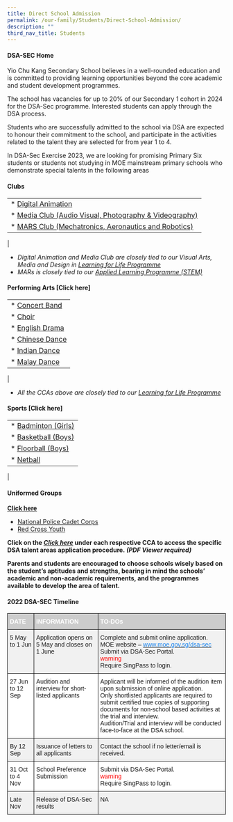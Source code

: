 ```yaml
---
title: Direct School Admission
permalink: /our-family/Students/Direct-School-Admission/
description: ""
third_nav_title: Students
---
```

#### **DSA-SEC Home**

Yio Chu Kang Secondary School believes in a well-rounded education and is committed to providing learning opportunities beyond the core academic and student development programmes.

The school has vacancies for up to 20% of our Secondary 1 cohort in 2024 for the DSA-Sec programme. Interested students can apply through the DSA process.

Students who are successfully admitted to the school via DSA are expected to honour their commitment to the school, and participate in the activities related to the talent they are selected for from year 1 to 4.

In DSA-Sec Exercise 2023, we are looking for promising Primary Six students or students not studying in MOE mainstream primary schools who demonstrate special talents in the following areas

#### Clubs
|  | 
| -------- | 
| *   [Digital Animation](/cca/Clubs/Digital-Animation-Club/)    |
|*   [Media Club (Audio Visual, Photography &amp; Videography)](/cca/Clubs/Media-Club-Audio-Visual-Photography-Videography/)| 
|*   [MARS Club (Mechatronics, Aeronautics and Robotics)](/cca/Clubs/MARS-CLUB-MECHATRONICS-AERONAUTICS-AND-ROBOTICS/)
|
* _Digital Animation and Media Club are closely tied to our Visual Arts, Media and Design in [Learning for Life Programme](/our-curriculum/Distinctive-Programmes/Learning-for-Life-Programme/)_
*   _MARs is closely tied to our [Applied Learning Programme (STEM)](/our-curriculum/Distinctive-Programmes/Applied-Learning-Programme/)_

#### Performing Arts  [Click here]
|  | 
| -------- | 
| *   [Concert Band](/cca/Performing-Arts/Concert-Band/)   |
|*   [Choir](/cca/Performing-Arts/Choir/)| 
|*   [English Drama](/cca/Performing-Arts/English-Drama/)|
|*  [Chinese Dance](/cca/Performing-Arts/Chinese-Dance/)|
|*   [Indian Dance](/cca/Performing-Arts/Indian-Dance/)|
|*   [Malay Dance](/cca/Performing-Arts/Malay-Dance/)|
|
*   _All the CCAs above are closely tied to our [Learning for Life Programme](/our-curriculum/Distinctive-Programmes/Learning-for-Life-Programme/)_

#### Sports  [Click here]
|  | 
| -------- | 
| *   [Badminton (Girls)](/cca/Physical-Sports/Badminton-Boys-Girls/)|
|*   [Basketball (Boys)](/cca/Physical-Sports/Basketball-Boys/)|
|*   [Floorball (Boys)](/cca/Physical-Sports/Floorball-Boys/)|
|*   [Netball](/cca/Physical-Sports/Netball/)|
|



#### **Uniformed Groups**
**[Click here](/files/Students/Direct%20School%20Admission/5%20DIRECT%20SCHOOL%20ADMISSION%20for%20UGs.pdf)**
*   [National Police Cadet Corps](/cca/Uniformed-Groups/NPCC/)
*   [Red Cross Youth](/cca/Uniformed-Groups/Red-Cross-Youth/)

**Click on the&nbsp;_[Click here](/our-family/Students/Direct-School-Admission/)_&nbsp;under each respective CCA to access the specific DSA talent areas application procedure.&nbsp;_(PDF Viewer required)_**

**Parents and students are encouraged to choose schools wisely based on the student’s aptitudes and strengths, bearing in mind the schools’ academic and non-academic requirements, and the programmes available to develop the area of talent.**

#### **2022 DSA-SEC Timeline**

<style type="text/css">
.tg  {border-collapse:collapse;border-spacing:0;}
.tg td{border-color:black;border-style:solid;border-width:1px;font-family:Arial, sans-serif;font-size:14px;
  overflow:hidden;padding:10px 5px;word-break:normal;}
.tg th{border-color:black;border-style:solid;border-width:1px;font-family:Arial, sans-serif;font-size:14px;
  font-weight:normal;overflow:hidden;padding:10px 5px;word-break:normal;}
.tg .tg-moqs{background-color:#CCC;color:#FFF;font-weight:bold;text-align:left;vertical-align:top}
.tg .tg-jikt{background-color:#F1F1F1;text-align:left;vertical-align:top}
.tg .tg-ktyi{background-color:#FFF;text-align:left;vertical-align:top}
</style>
<table class="tg">
<thead>
  <tr>
    <th class="tg-moqs">DATE</th>
    <th class="tg-moqs">INFORMATION</th>
    <th class="tg-moqs">TO-DOs</th>
  </tr>
</thead>
<tbody>
  <tr>
    <td class="tg-jikt">5 May to 1 Jun</td>
    <td class="tg-jikt">Application opens on 5 May and closes on 1 June</td>
    <td class="tg-jikt">Complete and submit online application.<br>MOE website – <a href="https://www.moe.gov.sg/secondary/dsa"><span style="text-decoration:none;color:#1E87F0;background-color:transparent">www.moe.gov.sg/dsa-sec</span></a><br>Submit via DSA-Sec Portal.<br><span style="font-weight:normal;font-style:normal;color:red">warning</span><br>Require SingPass to login.</td>
  </tr>
  <tr>
    <td class="tg-ktyi">27 Jun to 12 Sep</td>
    <td class="tg-ktyi">Audition and interview for short-listed applicants</td>
    <td class="tg-ktyi">Applicant will be informed of the audition item upon submission of online application.<br>Only shortlisted applicants are required to submit certified true copies of supporting documents for non-school based activities at the trial and interview.<br>Audition/Trial and interview will be conducted face-to-face at the DSA school.</td>
  </tr>
  <tr>
    <td class="tg-jikt">By 12 Sep</td>
    <td class="tg-jikt">Issuance of letters to all applicants</td>
    <td class="tg-jikt">Contact the school if no letter/email is received.</td>
  </tr>
  <tr>
    <td class="tg-ktyi">31 Oct to 4 Nov</td>
    <td class="tg-ktyi">School Preference Submission</td>
    <td class="tg-ktyi">Submit via DSA-Sec Portal.<br><span style="font-weight:normal;font-style:normal;color:red">warning</span><br>Require SingPass to login.</td>
  </tr>
  <tr>
    <td class="tg-jikt">Late Nov</td>
    <td class="tg-jikt">Release of DSA-Sec results</td>
    <td class="tg-jikt">NA</td>
  </tr>
</tbody>
</table>